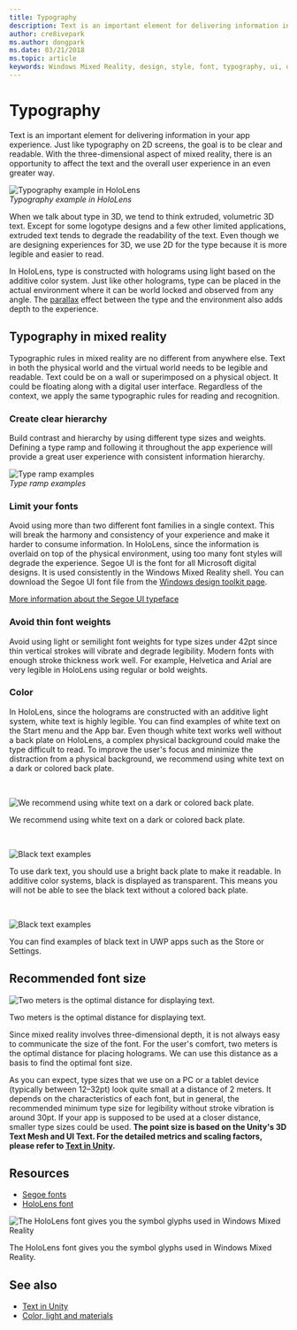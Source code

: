 ```yaml
---
title: Typography
description: Text is an important element for delivering information in your app experience.
author: cre8ivepark
ms.author: dongpark
ms.date: 03/21/2018
ms.topic: article
keywords: Windows Mixed Reality, design, style, font, typography, ui, ux
---
```




# Typography

Text is an important element for delivering information in your app experience. Just like typography on 2D screens, the goal is to be clear and readable. With the three-dimensional aspect of mixed reality, there is an opportunity to affect the text and the overall user experience in an even greater way.

![Typography example in HoloLens](images/640px-typography-hero2.jpg)<br>
*Typography example in HoloLens*

When we talk about type in 3D, we tend to think extruded, volumetric 3D text. Except for some logotype designs and a few other limited applications, extruded text tends to degrade the readability of the text. Even though we are designing experiences for 3D, we use 2D for the type because it is more legible and easier to read.

In HoloLens, type is constructed with holograms using light based on the additive color system. Just like other holograms, type can be placed in the actual environment where it can be world locked and observed from any angle. The [parallax](https://en.wikipedia.org/wiki/Parallax) effect between the type and the environment also adds depth to the experience.

## Typography in mixed reality

Typographic rules in mixed reality are no different from anywhere else. Text in both the physical world and the virtual world needs to be legible and readable. Text could be on a wall or superimposed on a physical object. It could be floating along with a digital user interface. Regardless of the context, we apply the same typographic rules for reading and recognition.

### Create clear hierarchy

Build contrast and hierarchy by using different type sizes and weights. Defining a type ramp and following it throughout the app experience will provide a great user experience with consistent information hierarchy.

![Type ramp examples](images/typography-ramp-1000px.jpg)<br>
*Type ramp examples*

### Limit your fonts

Avoid using more than two different font families in a single context. This will break the harmony and consistency of your experience and make it harder to consume information. In HoloLens, since the information is overlaid on top of the physical environment, using too many font styles will degrade the experience. Segoe UI is the font for all Microsoft digital designs. It is used consistently in the Windows Mixed Reality shell. You can download the Segoe UI font file from the [Windows design toolkit page](https://docs.microsoft.com/en-us/windows/uwp/design-downloads/).

[More information about the Segoe UI typeface](https://docs.microsoft.com/en-us/windows/uwp/style/typography)

### Avoid thin font weights

Avoid using light or semilight font weights for type sizes under 42pt since thin vertical strokes will vibrate and degrade legibility. Modern fonts with enough stroke thickness work well. For example, Helvetica and Arial are very legible in HoloLens using regular or bold weights.

### Color

In HoloLens, since the holograms are constructed with an additive light system, white text is highly legible. You can find examples of white text on the Start menu and the App bar. Even though white text works well without a back plate on HoloLens, a complex physical background could make the type difficult to read. To improve the user's focus and minimize the distraction from a physical background, we recommend using white text on a dark or colored back plate.

<br>


![We recommend using white text on a dark or colored back plate.](images/typography-whiteonblack2-1000px.jpg)

We recommend using white text on a dark or colored back plate.

<br>


![Black text examples](images/640px-typography-textcolors.jpg)

To use dark text, you should use a bright back plate to make it readable. In additive color systems, black is displayed as transparent. This means you will not be able to see the black text without a colored back plate.

<br>


![Black text examples](images/640px-typography-blackonwhite.jpg)

You can find examples of black text in UWP apps such as the Store or Settings.

## Recommended font size

![Two meters is the optimal distance for displaying text.](images/typography-distance-1000px.jpg)

Two meters is the optimal distance for displaying text.

Since mixed reality involves three-dimensional depth, it is not always easy to communicate the size of the font. For the user's comfort, two meters is the optimal distance for placing holograms. We can use this distance as a basis to find the optimal font size.

As you can expect, type sizes that we use on a PC or a tablet device (typically between 12–32pt) look quite small at a distance of 2 meters. It depends on the characteristics of each font, but in general, the recommended minimum type size for legibility without stroke vibration is around 30pt. If your app is supposed to be used at a closer distance, smaller type sizes could be used. **The point size is based on the Unity's 3D Text Mesh and UI Text. For the detailed metrics and scaling factors, please refer to [Text in Unity](text-in-unity.md).**

## Resources
* [Segoe fonts](http://download.microsoft.com/download/1/B/C/1BCF071A-78EE-4968-ACBE-15461C274B61/Segoe%20fonts%20v1705.zip)
* [HoloLens font](http://download.microsoft.com/download/3/8/D/38D659E2-4B9C-413A-B2E7-1956181DC427/Hololens%20font.zip)

![The HoloLens font gives you the symbol glyphs used in Windows Mixed Reality](images/300px-hololensmdl2symbols.jpg)

The HoloLens font gives you the symbol glyphs used in Windows Mixed Reality.

## See also
* [Text in Unity](http://holodocsfuture/index.php?title=Text_in_Unity&action=edit&redlink=1)
* [Color, light and materials](color,-light-and-materials.md)
